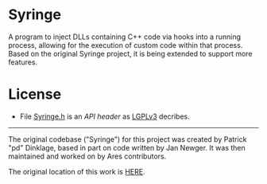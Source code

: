 # Syringe

A program to inject DLLs containing C++ code via hooks into a running process, allowing for the execution of custom code within that process. Based on the original Syringe project, it is being extended to support more features.


# License

- File [Syringe.h](Syringe.h) is an *API header* as [LGPLv3](LICENSE) decribes.

---

The original codebase ("Syringe") for this project was created by Patrick "pd" Dinklage, based in part on code written by Jan Newger. It was then maintained and worked on by Ares contributors.

The original location of this work is [HERE](http://forums.renegadeprojects.com/showthread.php?tid=1160&pid=13088#pid13088).